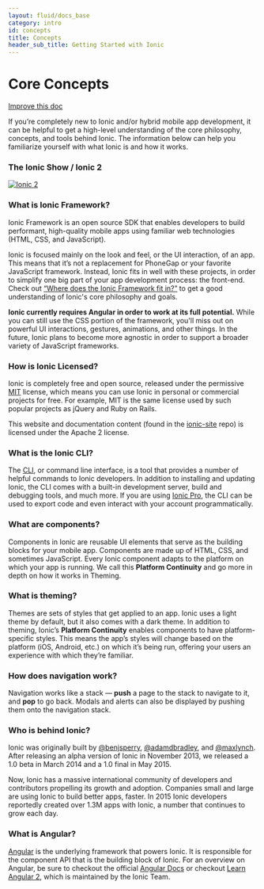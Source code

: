 ```yaml
---
layout: fluid/docs_base
category: intro
id: concepts
title: Concepts
header_sub_title: Getting Started with Ionic
---
```



# Core Concepts

<a class="improve-v2-docs" href='https://github.com/ionic-team/ionic-site/edit/master/content/docs/intro/concepts/index.md'>Improve this doc</a>

If you’re completely new to Ionic and/or hybrid mobile app development, it can be helpful to get a high-level understanding of the core philosophy, concepts, and tools behind Ionic. The information below can help you familiarize yourself with what Ionic is and how it works.

### The Ionic Show / Ionic 2
[![Ionic 2](http://img.youtube.com/vi/u6BFxtv_L-8/0.jpg)](http://www.youtube.com/watch?v=u6BFxtv_L-8)

### What is Ionic Framework?

Ionic Framework is an open source SDK that enables developers to build performant, high-quality mobile apps using familiar web technologies (HTML, CSS, and JavaScript).

Ionic is focused mainly on the look and feel, or the UI interaction, of an app. This means that it’s not a replacement for PhoneGap or your favorite JavaScript framework. Instead, Ionic fits in well with these projects, in order to simplify one big part of your app development process: the front-end. Check out [“Where does the Ionic Framework fit in?”](https://blog.ionicframework.com/where-does-the-ionic-framework-fit-in/) to get a good understanding of Ionic's core philosophy and goals.

**Ionic currently requires Angular in order to work at its full potential.** While you can still use the CSS portion of the framework, you'll miss out on powerful UI interactions, gestures, animations, and other things. In the future, Ionic plans to become more agnostic in order to support a broader variety of JavaScript frameworks.

### How is Ionic Licensed?

Ionic is completely free and open source, released under the permissive [MIT](http://opensource.org/licenses/MIT) license, which means you can use Ionic in personal or commercial projects for free. For example, MIT is the same license used by such popular projects as jQuery and Ruby on Rails.

This website and documentation content (found in the [ionic-site](https://github.com/ionic-team/ionic-site) repo) is licensed under the Apache 2 license.

### What is the Ionic CLI?

The [CLI](../../resources/what-is/#cli), or command line interface, is a tool that provides a number of helpful commands to Ionic developers. In addition to installing and updating Ionic, the CLI comes with a built-in development server, build and debugging tools, and much more. If you are using [Ionic Pro](/pro), the CLI can be used to export code and even interact with your account programmatically.

### What are components?

Components in Ionic are reusable UI elements that serve as the building blocks for your mobile app. Components are made up of HTML, CSS, and sometimes JavaScript. Every Ionic component adapts to the platform on which your app is running. We call this **Platform Continuity** and go more in depth on how it works in Theming.

### What is theming?

Themes are sets of styles that get applied to an app. Ionic uses a light theme by default, but it also comes with a dark theme. In addition to theming, Ionic’s **Platform Continuity** enables components to have platform-specific styles. This means the app’s styles will change based on the platform (iOS, Android, etc.) on which it’s being run, offering your users an experience with which they’re familiar.

### How does navigation work?

Navigation works like a stack &mdash; **push** a page to the stack to navigate to it, and **pop** to go back. Modals and alerts can also be displayed by pushing them onto the navigation stack.

### Who is behind Ionic?

Ionic was originally built by [@benjsperry](https://twitter.com/benjsperry), [@adamdbradley](https://twitter.com/adamdbradley), and [@maxlynch](https://twitter.com/maxlynch). After releasing an alpha version of Ionic in November 2013, we released a 1.0 beta in March 2014 and a 1.0 final in May 2015.

Now, Ionic has a massive international community of developers and contributors propelling its growth and adoption. Companies small and large are using Ionic to build better apps, faster. In 2015 Ionic developers reportedly created over 1.3M apps with Ionic, a number that continues to grow each day.

### What is Angular?

[Angular](https://angular.io/) is the underlying framework that powers Ionic. It is responsible for the component API that is the building block of Ionic. For an overview on Angular, be sure to checkout the official [Angular Docs](https://angular.io/docs/ts/latest/) or checkout [Learn Angular 2](http://learnangular2.com/), which is maintained by the Ionic Team.
